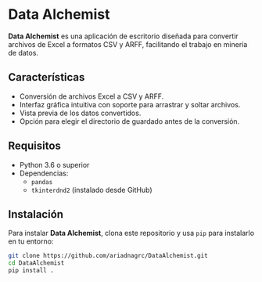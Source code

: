 # Data Alchemist

**Data Alchemist** es una aplicación de escritorio diseñada para convertir archivos de Excel a formatos CSV y ARFF, facilitando el trabajo en minería de datos.

## Características

- Conversión de archivos Excel a CSV y ARFF.
- Interfaz gráfica intuitiva con soporte para arrastrar y soltar archivos.
- Vista previa de los datos convertidos.
- Opción para elegir el directorio de guardado antes de la conversión.

## Requisitos

- Python 3.6 o superior
- Dependencias:
  - `pandas`
  - `tkinterdnd2` (instalado desde GitHub)

## Instalación

Para instalar **Data Alchemist**, clona este repositorio y usa `pip` para instalarlo en tu entorno:

```bash
git clone https://github.com/ariadnagrc/DataAlchemist.git
cd DataAlchemist
pip install .

